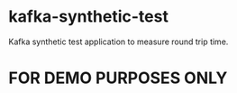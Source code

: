 # kafka-synthetic-test

Kafka synthetic test application to measure round trip time.

# FOR DEMO PURPOSES ONLY

